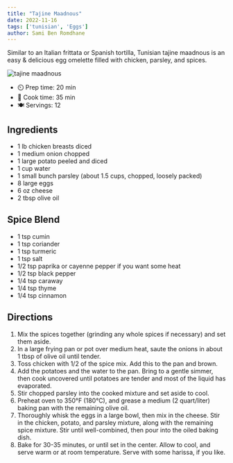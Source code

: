 ```yaml
---
title: "Tajine Maadnous"
date: 2022-11-16
tags: ['tunisian', 'Eggs']
author: Sami Ben Romdhane
---
```


Similar to an Italian frittata or Spanish tortilla, Tunisian tajine maadnous is an easy & delicious egg omelette filled with chicken, parsley, and spices.

![tajine maadnous](/pix/tajine-maadnous.webp)

- ⏲️ Prep time: 20 min
- 🍳 Cook time: 35 min
- 🍽️ Servings: 12

## Ingredients

- 1 lb chicken breasts diced
- 1 medium onion chopped
- 1 large potato peeled and diced
- 1 cup water
- 1 small bunch parsley (about 1.5 cups, chopped, loosely packed)
- 8 large eggs
- 6 oz cheese
- 2 tbsp olive oil

## Spice Blend

- 1 tsp cumin
- 1 tsp coriander
- 1 tsp turmeric
- 1 tsp salt
- 1/2 tsp paprika or cayenne pepper if you want some heat
- 1/2 tsp black pepper
- 1/4 tsp caraway
- 1/4 tsp thyme
- 1/4 tsp cinnamon

## Directions

1. Mix the spices together (grinding any whole spices if necessary) and set them aside.
2. In a large frying pan or pot over medium heat, saute the onions in about 1 tbsp of olive oil until tender.
3. Toss chicken with 1/2 of the spice mix. Add this to the pan and brown.
4. Add the potatoes and the water to the pan. Bring to a gentle simmer, then cook uncovered until potatoes are tender and most of the liquid has evaporated.
5. Stir chopped parsley into the cooked mixture and set aside to cool.
6. Preheat oven to 350°F (180°C), and grease a medium (2 quart/liter) baking pan with the remaining olive oil.
7. Thoroughly whisk the eggs in a large bowl, then mix in the cheese. Stir in the chicken, potato, and parsley mixture, along with the remaining spice mixture. Stir until well-combined, then pour into the oiled baking dish.
8. Bake for 30-35 minutes, or until set in the center. Allow to cool, and serve warm or at room temperature. Serve with some harissa, if you like.
